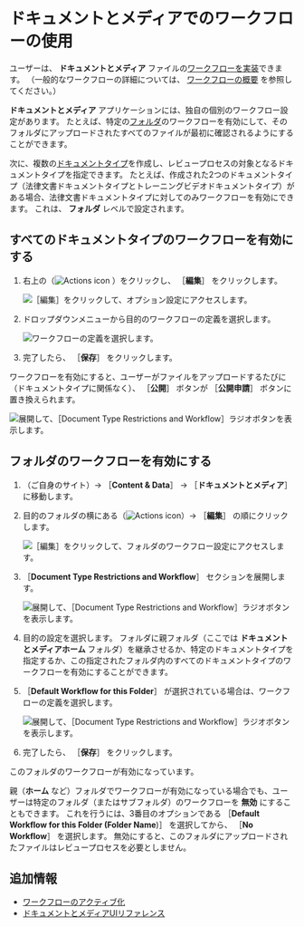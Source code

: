 # ドキュメントとメディアでのワークフローの使用

ユーザーは、 **ドキュメントとメディア** ファイルの[ワークフローを実装](../../../process-automation/workflow/using-workflows/activating-workflow.md)できます。  （一般的なワークフローの詳細については、 [ワークフローの概要](../../../process-automation/workflow/introduction-to-workflow.md) を参照してください。）

**ドキュメントとメディア** アプリケーションには、独自の個別のワークフロー設定があります。 たとえば、特定の[フォルダ](../uploading-and-managing/creating-folders.md)のワークフローを有効にして、そのフォルダにアップロードされたすべてのファイルが最初に確認されるようにすることができます。

次に、複数の[ドキュメントタイプ](../uploading-and-managing/managing-metadata/defining-document-types.md)を作成し、レビュープロセスの対象となるドキュメントタイプを指定できます。 たとえば、作成された2つのドキュメントタイプ（法律文書ドキュメントタイプとトレーニングビデオドキュメントタイプ）がある場合、法律文書ドキュメントタイプに対してのみワークフローを有効にできます。 これは、 **フォルダ** レベルで設定されます。

<a name="すべてのドキュメントタイプのワークフローを有効にする" />

## すべてのドキュメントタイプのワークフローを有効にする

1. 右上の（![Actions icon](../../../images/icon-actions.png) ）をクリックし、 ［**編集**］ をクリックします。

    ![［編集］をクリックして、オプション設定にアクセスします。](./using-workflow-with-documents-and-media/images/05.png)

1. ドロップダウンメニューから目的のワークフローの定義を選択します。

    ![ワークフローの定義を選択します。](./using-workflow-with-documents-and-media/images/06.png)

1. 完了したら、 ［**保存**］ をクリックします。

ワークフローを有効にすると、ユーザーがファイルをアップロードするたびに（ドキュメントタイプに関係なく）、 ［**公開**］ ボタンが ［**公開申請**］ ボタンに置き換えられます。

![展開して、［Document Type Restrictions and Workflow］ラジオボタンを表示します。](./using-workflow-with-documents-and-media/images/04.png)

<a name="フォルダのワークフローを有効にする" />

## フォルダのワークフローを有効にする

1. （ご自身のサイト）&rarr; ［**Content & Data**］ &rarr; ［**ドキュメントとメディア**］ に移動します。
1. 目的のフォルダの横にある（![Actions icon](../../../images/icon-actions.png)）&rarr; ［**編集**］ の順にクリックします。

    ![［編集］をクリックして、フォルダのワークフロー設定にアクセスします。](./using-workflow-with-documents-and-media/images/01.png)

1. ［**Document Type Restrictions and Workflow**］ セクションを展開します。

    ![展開して、［Document Type Restrictions and Workflow］ラジオボタンを表示します。](./using-workflow-with-documents-and-media/images/02.png)

1. 目的の設定を選択します。 フォルダに親フォルダ（ここでは **ドキュメントとメディアホーム** フォルダ）を継承させるか、特定のドキュメントタイプを指定するか、この指定されたフォルダ内のすべてのドキュメントタイプのワークフローを有効にすることができます。
1. ［**Default Workflow for this Folder**］ が選択されている場合は、ワークフローの定義を選択します。

    ![展開して、［Document Type Restrictions and Workflow］ラジオボタンを表示します。](./using-workflow-with-documents-and-media/images/03.png)

1. 完了したら、 ［**保存**］ をクリックします。

このフォルダのワークフローが有効になっています。

親（**ホーム** など）フォルダでワークフローが有効になっている場合でも、ユーザーは特定のフォルダ（またはサブフォルダ）のワークフローを **無効** にすることもできます。  これを行うには、3番目のオプションである ［**Default Workflow for this Folder (Folder Name**)］ を選択してから、 ［**No Workflow**］ を選択します。 無効にすると、このフォルダにアップロードされたファイルはレビュープロセスを必要としません。

<a name="追加情報" />

## 追加情報

* [ワークフローのアクティブ化](../../../process-automation/workflow/using-workflows/activating-workflow.md)
* [ドキュメントとメディアUIリファレンス](../documents-and-media-ui-reference.md)
